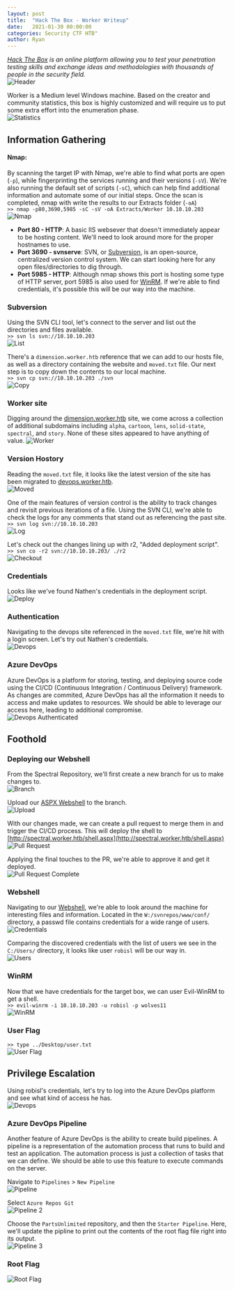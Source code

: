 ```yaml
---
layout: post
title:  "Hack The Box - Worker Writeup"
date:   2021-01-30 00:00:00
categories: Security CTF HTB"
author: Ryan
---
```


*[Hack The Box](https://hackthebox.eu) is an online platform allowing you to test your penetration testing skills and exchange ideas and methodologies with thousands of people in the security field.*  
![Header](../images/HTB-Worker/Header.png)

Worker is a Medium level Windows machine. Based on the creator and community statistics, this box is highly customized and will require us to put some extra effort into the enumeration phase.  
![Statistics](../images/HTB-Worker/Statistics.png)

## Information Gathering

#### Nmap:
By scanning the target IP with Nmap, we're able to find what ports are open (`-p`), while fingerprinting the services running and their versions (`-sV`). We're also running the default set of scripts (`-sC`), which can help find additional information and automate some of our initial steps. Once the scan is completed, nmap with write the results to our Extracts folder (`-oA`)  
`>> nmap -p80,3690,5985 -sC -sV -oA Extracts/Worker 10.10.10.203`  
![Nmap](../images/HTB-Worker/nmap.png)

* **Port 80 - HTTP**: A basic IIS websever that doesn't immediately appear to be hosting content. We'll need to look around more for the proper hostnames to use.
* **Port 3690 - svnserve**: SVN, or [Subversion](https://subversion.apache.org/faq.html#why), is an open-source, centralized version control system. We can start looking here for any open files/directories to dig through.
* **Port 5985 - HTTP**: Although nmap shows this port is hosting some type of HTTP server, port 5985 is also used for [WinRM](https://docs.microsoft.com/en-us/windows/win32/winrm/portal). If we're able to find credentials, it's possible this will be our way into the machine.

### Subversion
Using the SVN CLI tool, let's connect to the server and list out the directories and files available.   
`>> svn ls svn://10.10.10.203`  
![List](../images/HTB-Worker/Info_SVN_ls.png)

There's a `dimension.worker.htb` reference that we can add to our hosts file, as well as a directory containing the website and `moved.txt` file. Our next step is to copy down the contents to our local machine.  
`>> svn cp svn://10.10.10.203 ./svn`  
![Copy](../images/HTB-Worker/Info_SVN_cp.png)

### Worker site
Digging around the [dimension.worker.htb](http://dimension.worker.htb) site, we come across a collection of additional subdomains including `alpha`, `cartoon`, `lens`, `solid-state`, `spectral`, and `story`. None of these sites appeared to have anything of value.
![Worker](../images/HTB-Worker/Info_Worker.png)

### Version Hostory
Reading the `moved.txt` file, it looks like the latest version of the site has been migrated to [devops.worker.htb](http://devops.worker.htb).  
![Moved](../images/HTB-Worker/Info_Moved.png)

One of the main features of version control is the ability to track changes and revisit previous iterations of a file. Using the SVN CLI, we're able to check the logs for any comments that stand out as referencing the past site.  
`>> svn log svn://10.10.10.203`  
![Log](../images/HTB-Worker/Info_SVN_log.png)

Let's check out the changes lining up with r2, "Added deployment script".  
`>> svn co -r2 svn://10.10.10.203/ ./r2`  
![Checkout](../images/HTB-Worker/Info_SVN_co.png)

### Credentials
Looks like we've found Nathen's credentials in the deployment script.  
![Deploy](../images/HTB-Worker/Info_Deploy.png)

### Authentication
Navigating to the devops site referenced in the `moved.txt` file, we're hit with a login screen. Let's try out Nathen's credentials.  
![Devops](../images/HTB-Worker/Foothold_Devops.png)  

### Azure DevOps
Azure DevOps is a platform for storing, testing, and deploying source code using the CI/CD (Continuous Integration / Continuous Delivery) framework. As changes are commited, Azure DevOps has all the information it needs to access and make updates to resources. We should be able to leverage our access here, leading to additional compromise.  
![Devops Authenticated](../images/HTB-Worker/Foothold_Devops_2.png) 

## Foothold

### Deploying our Webshell
From the Spectral Repository, we'll first create a new branch for us to make changes to.  
![Branch](../images/HTB-Worker/Foothold_Branch.png)  

Upload our [ASPX Webshell](https://github.com/nikicat/web-malware-collection/blob/master/Backdoors/ASP/aspxshell.aspx.txt) to the branch.  
![Upload](../images/HTB-Worker/Foothold_Upload.png)  

With our changes made, we can create a pull request to merge them in and trigger the CI/CD process. This will deploy the shell to [http://spectral.worker.htb/shell.aspx](http://spectral.worker.htb/shell.aspx)  
![Pull Request](../images/HTB-Worker/Foothold_PullRequest.png) 

Applying the final touches to the PR, we're able to approve it and get it deployed.  
![Pull Request Complete](../images/HTB-Worker/Foothold_PullRequest_2.png) 

### Webshell
Navigating to our [Webshell](http://spectral.worker.htb/shell.aspx), we're able to look around the machine for interesting files and information. Located in the `W:/svnrepos/www/conf/` directory, a passwd file contains credentials for a wide range of users.  
![Credentials](../images/HTB-Worker/Foothold_Credentials.png)  

Comparing the discovered credentials with the list of users we see in the `C:/Users/` directory, it looks like user `robisl` will be our way in.  
![Users](../images/HTB-Worker/Foothold_Users.png)  

### WinRM
Now that we have credentials for the target box, we can user Evil-WinRM to get a shell.  
`>> evil-winrm -i 10.10.10.203 -u robisl -p wolves11`  
![WinRM](../images/HTB-Worker/Foothold_WinRM.png) 

### User Flag
`>> type ../Desktop/user.txt`  
![User Flag](../images/HTB-Worker/User_Flag.png)  

## Privilege Escalation
Using robisl's credentials, let's try to log into the Azure DevOps platform and see what kind of access he has.  
![Devops](../images/HTB-Worker/PrivEsc_Devops.png)  

### Azure DevOps Pipeline
Another feature of Azure DevOps is the ability to create build pipelines. A pipeline is a representation of the automation process that runs to build and test an application. The automation process is just a collection of tasks that we can define. We should be able to use this feature to execute commands on the server.

Navigate to `Pipelines` > `New Pipeline`  
![Pipeline](../images/HTB-Worker/PrivEsc_Pipeline.png)  

Select `Azure Repos Git`  
![Pipeline 2](../images/HTB-Worker/PrivEsc_Pipeline_2.png)  

Choose the `PartsUnlimited` repository, and then the `Starter Pipeline`. Here, we'll update the pipline to print out the contents of the root flag file right into its output.  
![Pipeline 3](../images/HTB-Worker/PrivEsc_Pipeline_3.png)  

### Root Flag
![Root Flag](../images/HTB-Worker/Root_Flag.png)  